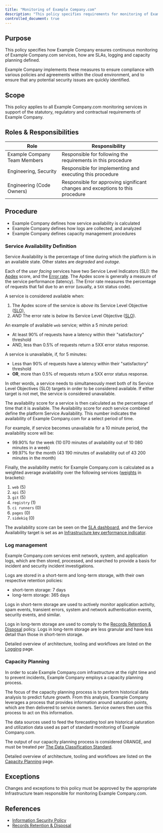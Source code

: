 ```yaml
---
title: "Monitoring of Example Company.com"
description: "This policy specifies requirements for monitoring of Example Company.com"
controlled_document: true
---
```


## Purpose

This policy specifies how Example Company ensures continuous monitoring of Example Company.com services, how are SLAs, logging and capacity planning defined.

Example Company implements these measures to ensure compliance with various policies and agreements within the cloud environment, and to ensure that any potential security issues are quickly identified.

## Scope

This policy applies to all Example Company.com monitoring services in support of the statutory, regulatory and contractual requirements of Example Company.

## Roles & Responsibilities

| Role                      | Responsibility                                                                 |
|---------------------------|--------------------------------------------------------------------------------|
| Example Company Team Members       | Responsible for following the requirements in this procedure                   |
| Engineering, Security     | Responsible for implementing and executing this procedure                      |
| Engineering (Code Owners) | Responsible for approving significant changes and exceptions to this procedure |

## Procedure

- Example Company defines how service availability is calculated
- Example Company defines how logs are collected, and analyzed
- Example Company defines capacity management procedures

### Service Availability Definition

Service Availability is the percentage of time during which the platform is in an available state. Other states are _degraded_ and _outage_.

Each of the _user facing_ services have two Service Level Indicators (SLI): the [Apdex](https://en.wikipedia.org/wiki/Apdex) score, and the [Error rate](https://en.wikipedia.org/wiki/Bit_error_rate).
The Apdex score is generally a measure of the service performance (latency).
The Error rate measures the percentage of requests that fail due to an error (usually, a `5XX` status code).

A service is considered available when:

1. The Apdex score of the service is _above_ its Service Level Objective ([SLO](https://en.wikipedia.org/wiki/Service-level_objective)),
1. _AND_ The error rate is _below_ its Service Level Objective ([SLO](https://en.wikipedia.org/wiki/Service-level_objective)).

An example of available `web` service; within a 5 minute period:

- At least 90% of requests have a latency within their "satisfactory" threshold
- AND, less than 0.5% of requests return a 5XX error status response.

A service is unavailable, if, for 5 minutes:

- Less than 90% of requests have a latency within their "satisfactory" threshold
- **OR**, more than 0.5% of requests return a 5XX error status response.

In other words, a service needs to simultaneously meet both of its Service Level Objectives (SLO) targets in order to be considered available. If either target is not met, the service is considered unavailable.

The availability score for a service is then calculated as the percentage of time that it is available. The Availability score for _each_ service combined define the platform Service Availability. This number indicates the availability of Example Company.com for a select period of time.

For example, if service becomes unavailable for a 10 minute period, the availability score will be:

- 99.90% for the week (10 070 minutes of availability out of 10 080 minutes in a week)
- 99.97% for the month (43 190 minutes of availability out of 43 200 minutes in the month)

Finally, the availability metric for Example Company.com is calculated as a weighted average availability over the following services ([weights](https://example_company.com/example_company-com/runbooks/blob/master/services/service-catalog.yml) in brackets):

1. `web` (5)
1. `api` (5)
1. `git` (5)
1. `registry` (1)
1. `ci runners` (0)
1. `pages` (0)
1. `sidekiq` (0)

The availability score can be seen on the [SLA dashboard](https://dashboards.example_company.net/d/general-slas/general-slas?orgId=1&from=now%2FM&to=now), and the Service Availability target is set as an [Infrastructure key performance indicator](/handbook/engineering/infrastructure/performance-indicators/#gitlabcom-availability).

### Log management

Example Company.com services emit network, system, and application logs, which are then stored, processed, and searched to provide a basis for incident and security incident investigations.

Logs are stored in a short-term and long-term storage, with their own respective retention policies:

- short-term storage: 7 days
- long-term storage: 365 days

Logs in short-term storage are used to actively monitor application activity, spam events, transient errors, system and network authentication
events, security events, and similar.

Logs in long-term storage are used to comply to the [Records Retention & Disposal](/handbook/security/records-retention-deletion/) policy. Logs in long-term storage are less granular and have less detail than those in short-term storage.

Detailed overview of architecture, tooling and workflows are listed on the [Logging](https://example_company.com/example_company-com/runbooks/-/blob/master/docs/logging/README.md) page.

### Capacity Planning

In order to scale Example Company.com infrastructure at the right time and to prevent incidents, Example Company employs a capacity planning process.

The focus of the capacity planning process is to perform historical data analysis to predict future growth.
From this analysis, Example Company leverages a process that provides information around saturation points, which are then delivered to service owners.
Service owners then use this process to act on this information.

The data sources used to feed the forecasting tool are historical saturation and utilization data used as part of standard monitoring of Example Company.com.

The output of our capacity planning process is considered ORANGE, and must be treated per [The Data Classification Standard](/handbook/security/data-classification-standard/#orange).

Detailed overview of architecture, tooling and workflows are listed on the [Capacity Planning](/handbook/engineering/infrastructure/capacity-planning/) page.

## Exceptions

Changes and exceptions to this policy must be approved by the appropriate Infrastructure team responsible for monitoring Example Company.com.

## References

- [Information Security Policy](/handbook/security)
- [Records Retention & Disposal](/handbook/security/records-retention-deletion/)
